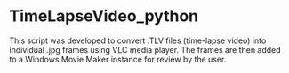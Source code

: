 # TimeLapseVideo_python
This script was developed to convert .TLV files (time-lapse video) into individual .jpg frames using VLC media player. The frames are then added to a Windows Movie Maker instance for review by the user. 
